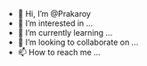 - 👋 Hi, I’m @Prakaroy
- 👀 I’m interested in ...
- 🌱 I’m currently learning ...
- 💞️ I’m looking to collaborate on ...
- 📫 How to reach me ...

<!---
Prakaroy/Prakaroy is a ✨ special ✨ repository because its `README.md` (this file) appears on your GitHub profile.
You can click the Preview link to take a look at your changes.
--->
